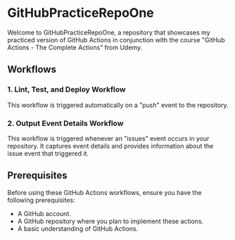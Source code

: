 # GitHubPracticeRepoOne

Welcome to GitHubPracticeRepoOne, a repository that showcases my practiced version of GitHub Actions in conjunction with the course "GitHub Actions - The Complete Actions" from Udemy.

## Workflows

### 1. Lint, Test, and Deploy Workflow

This workflow is triggered automatically on a "push" event to the repository. 

### 2. Output Event Details Workflow

This workflow is triggered whenever an "issues" event occurs in your repository. It captures event details and provides information about the issue event that triggered it.

## Prerequisites

Before using these GitHub Actions workflows, ensure you have the following prerequisites:

- A GitHub account.
- A GitHub repository where you plan to implement these actions.
- A basic understanding of GitHub Actions.


